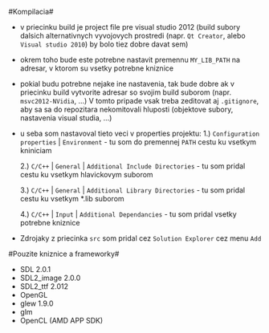 #Kompilacia#

  - v priecinku build je project file pre visual studio 2012
    (build subory dalsich alternativnych vyvojovych prostredi (napr. `Qt Creator`,
     alebo `Visual studio 2010`) by bolo tiez dobre davat sem)
  - okrem toho bude este potrebne nastavit premennu `MY_LIB_PATH` na adresar,
    v ktorom su vsetky potrebne kniznice
  - pokial budu potrebne nejake ine nastavenia, tak bude dobre ak v priecinku
    build vytvorite adresar so svojim build suborom (napr. `msvc2012-NVidia`, ...)
    V tomto pripade vsak treba zeditovat aj `.gitignore`, aby sa sa do repozitara
    nekomitovali hluposti (objektove subory, nastavenia visual studia, ...)
  - u seba som nastavoval tieto veci v properties projektu:
     1.) `Configuration properties` | `Environment`
          - tu som do premennej `PATH` cestu ku vsetkym kniniciam
          
     2.) `C/C++` | `General` | `Additional Include Directories`
          - tu som pridal cestu ku vsetkym hlavickovym suborom
          
     3.) `C/C++` | `General` | `Additional Library Directories`
         - tu som pridal cestu ku vsetkym *.lib suborom 
         
     4.) `C/C++` | `Input` | `Additional Dependancies`
         - tu som pridal vsetky potrebne kniznice
         
  - Zdrojaky z priecinka `src` som pridal cez `Solution Explorer` cez menu `Add`
  
#Pouzite kniznice a frameworky#

  - SDL 2.0.1
  - SDL2_image 2.0.0
  - SDL2_ttf 2.012
  - OpenGL
  - glew 1.9.0
  - glm
  - OpenCL (AMD APP SDK)